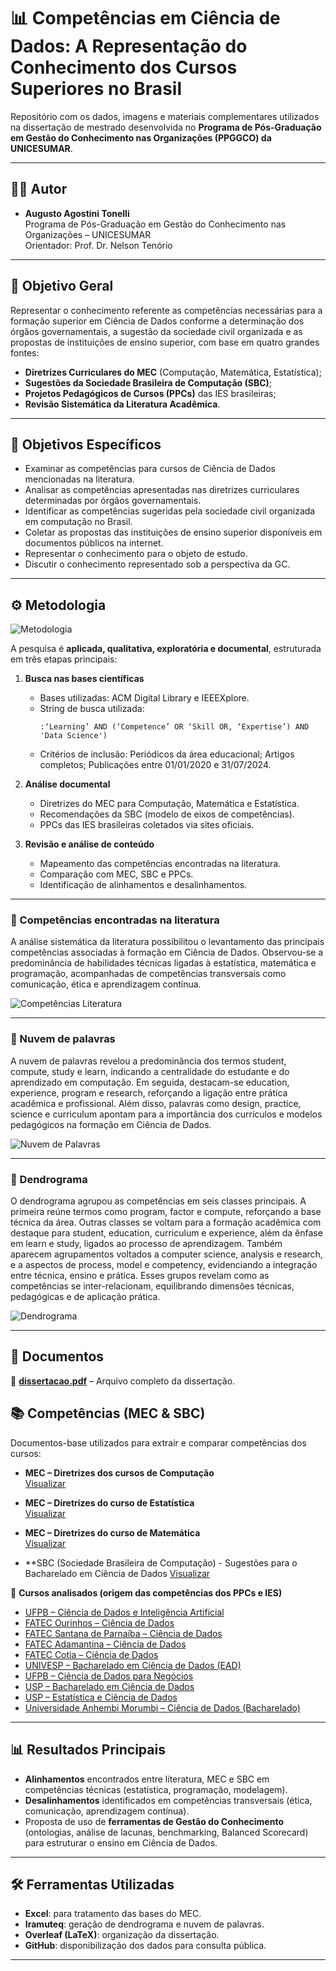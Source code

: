 # 📊 Competências em Ciência de Dados: A Representação do Conhecimento dos Cursos Superiores no Brasil

Repositório com os dados, imagens e materiais complementares utilizados na dissertação de mestrado desenvolvida no **Programa de Pós-Graduação em Gestão do Conhecimento nas Organizações (PPGGCO) da UNICESUMAR**.

---

## 👨‍🎓 Autor
- **Augusto Agostini Tonelli**  
  Programa de Pós-Graduação em Gestão do Conhecimento nas Organizações – UNICESUMAR  
  Orientador: Prof. Dr. Nelson Tenório  

---

## 🎯 Objetivo Geral
Representar o conhecimento referente as competências necessárias para a formação superior em Ciência de Dados conforme a determinação dos órgãos governamentais, a sugestão da sociedade civil organizada e as propostas de instituições de ensino superior, com base em quatro grandes fontes:
- **Diretrizes Curriculares do MEC** (Computação, Matemática, Estatística);
- **Sugestões da Sociedade Brasileira de Computação (SBC)**;
- **Projetos Pedagógicos de Cursos (PPCs)** das IES brasileiras;
- **Revisão Sistemática da Literatura Acadêmica**.

---

## 🧩 Objetivos Específicos
- Examinar as competências para cursos de Ciência de Dados mencionadas na literatura.  
- Analisar as competências apresentadas nas diretrizes curriculares determinadas por órgãos governamentais.  
- Identificar as competências sugeridas pela sociedade civil organizada em computação no Brasil.  
- Coletar as propostas das instituições de ensino superior disponíveis em documentos públicos na internet.  
- Representar o conhecimento para o objeto de estudo.  
- Discutir o conhecimento representado sob a perspectiva da GC.  

---

## ⚙️ Metodologia

![Metodologia](./imagens/metodologia.jpg)

A pesquisa é **aplicada, qualitativa, exploratória e documental**, estruturada em três etapas principais:

1. **Busca nas bases científicas**  
   - Bases utilizadas: ACM Digital Library e IEEEXplore.  
   - String de busca utilizada:  
     ```
     :‘Learning’ AND (‘Competence’ OR ‘Skill OR, ‘Expertise’) AND 'Data Science')
     ```
   - Critérios de inclusão: Periódicos da área educacional; Artigos completos; Publicações entre 01/01/2020 e 31/07/2024.  

2. **Análise documental**  
   - Diretrizes do MEC para Computação, Matemática e Estatística.  
   - Recomendações da SBC (modelo de eixos de competências).  
   - PPCs das IES brasileiras coletados via sites oficiais.  

3. **Revisão e análise de conteúdo**  
   - Mapeamento das competências encontradas na literatura.  
   - Comparação com MEC, SBC e PPCs.  
   - Identificação de alinhamentos e desalinhamentos.  

---

### 📌 Competências encontradas na literatura
A análise sistemática da literatura possibilitou o levantamento das principais competências associadas à formação em Ciência de Dados. Observou-se a predominância de habilidades técnicas ligadas à estatística, matemática e programação, acompanhadas de competências transversais como comunicação, ética e aprendizagem contínua.

![Competências Literatura](./imagens/competencias_literatura.png)

---

### 📌 Nuvem de palavras
A nuvem de palavras revelou a predominância dos termos student, compute, study e learn, indicando a centralidade do estudante e do aprendizado em computação. Em seguida, destacam-se education, experience, program e research, reforçando a ligação entre prática acadêmica e profissional. Além disso, palavras como design, practice, science e curriculum apontam para a importância dos currículos e modelos pedagógicos na formação em Ciência de Dados.

![Nuvem de Palavras](./imagens/Nuvem_Palavras.png)

---

### 📌 Dendrograma
O dendrograma agrupou as competências em seis classes principais. A primeira reúne termos como program, factor e compute, reforçando a base técnica da área. Outras classes se voltam para a formação acadêmica com destaque para student, education, curriculum e experience, além da ênfase em learn e study, ligados ao processo de aprendizagem. Também aparecem agrupamentos voltados a computer science, analysis e research, e a aspectos de process, model e competency, evidenciando a integração entre técnica, ensino e prática. Esses grupos revelam como as competências se inter-relacionam, equilibrando dimensões técnicas, pedagógicas e de aplicação prática.

![Dendrograma](./imagens/Dendrograma.png)

---

## 📑 Documentos

📄 **[dissertacao.pdf](./dissertacao.pdf)** – Arquivo completo da dissertação.  

## 📚 Competências (MEC & SBC)

Documentos-base utilizados para extrair e comparar competências dos cursos:

- **MEC – Diretrizes dos cursos de Computação**  
  [Visualizar](./documentos/competencias/competencias_computacao.pdf)

- **MEC – Diretrizes do curso de Estatística**  
  [Visualizar](./documentos/competencias/competencias_estatistica.pdf)

- **MEC – Diretrizes do curso de Matemática**  
  [Visualizar](./documentos/competencias/competencias_matematica.pdf)

- **SBC (Sociedade Brasileira de Computação) - Sugestões para o Bacharelado em Ciência de Dados
  [Visualizar](./documentos/competencias/competencias_sbc.pdf)

🔗 **Cursos analisados (origem das competências dos PPCs e IES)**  

- [UFPB – Ciência de Dados e Inteligência Artificial](https://sigaa.ufpb.br/sigaa/public/curso/portal.jsf?id=14289031&lc=pt_BR)  
- [FATEC Ourinhos – Ciência de Dados](https://www.fatecourinhos.edu.br/cursos/ciencia/)  
- [FATEC Santana de Parnaíba – Ciência de Dados](https://fatecsdp.cps.sp.gov.br/ciencia-de-dados/)  
- [FATEC Adamantina – Ciência de Dados](https://www.fatec.edu.br/adamantina/ciencia-de-dados/)  
- [FATEC Cotia – Ciência de Dados](https://fateccotia.cps.sp.gov.br/ciencia-de-dados/)  
- [UNIVESP – Bacharelado em Ciência de Dados (EAD)](https://univesp.br/cursos/bacharel-em-ciencia-de-dados)  
- [UFPB – Ciência de Dados para Negócios](https://sigaa.ufpb.br/sigaa/public/curso/portal.jsf?id=19420831&lc=pt_BR)  
- [USP – Bacharelado em Ciência de Dados](https://icmc.usp.br/graduacao/ciencia-de-dados-bacharelado)  
- [USP – Estatística e Ciência de Dados](https://www.icmc.usp.br/graduacao/estatistica-bacharelado)  
- [Universidade Anhembi Morumbi – Ciência de Dados (Bacharelado)](https://portal.anhembi.br/cursos/graduacao/ciencia-de-dados-bacharelado/)  

---

## 📊 Resultados Principais
- **Alinhamentos** encontrados entre literatura, MEC e SBC em competências técnicas (estatística, programação, modelagem).  
- **Desalinhamentos** identificados em competências transversais (ética, comunicação, aprendizagem contínua).  
- Proposta de uso de **ferramentas de Gestão do Conhecimento** (ontologias, análise de lacunas, benchmarking, Balanced Scorecard) para estruturar o ensino em Ciência de Dados.  

---

## 🛠 Ferramentas Utilizadas
- **Excel**: para tratamento das bases do MEC.  
- **Iramuteq**: geração de dendrograma e nuvem de palavras.  
- **Overleaf (LaTeX)**: organização da dissertação.  
- **GitHub**: disponibilização dos dados para consulta pública.

---

